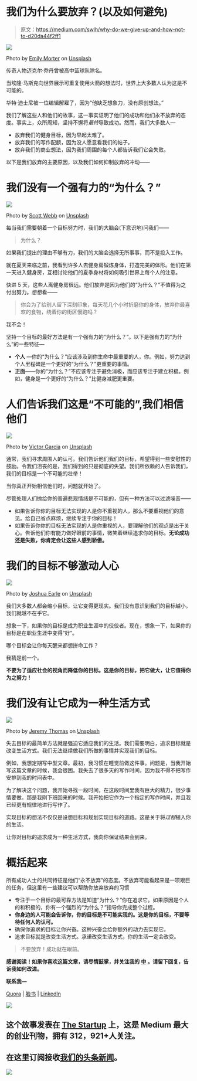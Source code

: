 # 我们为什么要放弃？(以及如何避免)

> 原文：<https://medium.com/swlh/why-do-we-give-up-and-how-not-to-d20da44f2ff1>

![](img/5f645cf0bb6c036bd1237be5b8b1e3cd.png)

Photo by [Emily Morter](https://unsplash.com/photos/8xAA0f9yQnE?utm_source=unsplash&utm_medium=referral&utm_content=creditCopyText) on [Unsplash](https://unsplash.com/search/photos/question-mark?utm_source=unsplash&utm_medium=referral&utm_content=creditCopyText)

传奇人物迈克尔·乔丹曾被高中篮球队除名。

当埃隆·马斯克向世界展示可重复使用火箭的想法时，世界上大多数人认为这是不可能的。

华特·迪士尼被一位编辑解雇了，因为“他缺乏想象力，没有原创想法。”

我们了解这些人和他们的故事，这一事实证明了他们的成功和他们永不放弃的态度。事实上，众所周知，坚持不懈将*最终*导致成功。然而，我们大多数人—

*   放弃我们的健身目标，因为早起太难了。
*   放弃我们的写作配额，因为没人愿意看我们的帖子。
*   放弃我们的商业想法，因为我们周围的每个人都告诉我们它会失败。

以下是我们放弃的主要原因，以及我们如何抑制放弃的冲动——

# 我们没有一个强有力的“为什么？”

![](img/64a4a796fb64b07ce789281781db640c.png)

Photo by [Scott Webb](https://unsplash.com/photos/Vn39uEkX00s?utm_source=unsplash&utm_medium=referral&utm_content=creditCopyText) on [Unsplash](https://unsplash.com/search/photos/strong?utm_source=unsplash&utm_medium=referral&utm_content=creditCopyText)

每当我们需要朝着一个目标努力时，我们的大脑会(下意识地)问我们——

> 为什么？

如果我们提出的理由不够有力，我们的大脑会选择无所事事，而不是投入工作。

就在夏天来临之前，我看到许多人去健身房锻炼身体，打造完美的体形。他们在第一天进入健身房，互相讨论他们的夏季身材将如何吸引世界上每个人的注意。

快进 5 天，这些人离健身房很远。他们放弃是因为他们的“为什么？”不值得为之付出努力。想想看——

> 你会为了给别人留下深刻印象，每天花几个小时折磨你的身体，放弃你最喜欢的食物，绕着你的街区慢跑吗？

我不会！

坚持一个目标的最好方法是有一个强有力的“为什么？”。以下是强有力的“为什么”的一些特征—

*   **个人** —你的“为什么？”应该涉及到你生命中最重要的人，你。例如，努力达到个人里程碑是一个更好的“为什么？”更重要的事情。
*   **正面**——你的“为什么？”不应该专注于避免消极，而应该专注于建立积极。例如，健身是一个更好的“为什么？”比健身减肥更重要。

# 人们告诉我们这是“不可能的”,我们相信他们

![](img/cb94f4f8053be2e50d3892cf7cafd714.png)

Photo by [Victor Garcia](https://unsplash.com/photos/QI3VFt5YOlg?utm_source=unsplash&utm_medium=referral&utm_content=creditCopyText) on [Unsplash](https://unsplash.com/search/photos/impossible?utm_source=unsplash&utm_medium=referral&utm_content=creditCopyText)

通常，我们寻求周围人的认可。我们告诉他们我们的目标，希望得到一些安慰性的鼓励。令我们沮丧的是，我们得到的只是彻底的失望。我们所依赖的人告诉我们，我们的目标是一个不可能的壮举！

当你真正开始相信他们时，问题就开始了。

尽管处理人们抛给你的普遍悲观情绪是不可能的，但有一种方法可以过滤噪音——

*   如果告诉你你的目标无法实现的人是你不重视的人，那么不要重视他们的意见。给自己省点麻烦，继续专注于你的目标！
*   如果告诉你你的目标无法实现的人是你重视的人，要理解他们的观点是出于关心。告诉他们你有能力做好眼前的事情，微笑着继续追求你的目标。**无论成功还是失败，你肯定会让这些人感到骄傲。**

# 我们的目标不够激动人心

![](img/76a2a596708fa471b93e1baec7c0e37a.png)

Photo by [Joshua Earle](https://unsplash.com/photos/s00F6-W_OQ8?utm_source=unsplash&utm_medium=referral&utm_content=creditCopyText) on [Unsplash](https://unsplash.com/search/photos/exciting?utm_source=unsplash&utm_medium=referral&utm_content=creditCopyText)

我们大多数人都会缩小目标，让它变得更现实。我们没有意识到我们的目标越小，我们就越不在乎它。

想象一下，如果你的目标是成为职业生涯中的佼佼者。现在，想象一下，如果你的目标是在职业生涯中变得“好”。

哪个目标会让你每天醒来都想拼命工作？

我猜是前一个。

**不要为了适应社会的视角而降低你的目标。这是你的目标，把它做大，让它值得你为之努力！**

# 我们没有让它成为一种生活方式

![](img/42302ba5fd4cd960fb886c4f47b52e41.png)

Photo by [Jeremy Thomas](https://unsplash.com/photos/FO7bKvgETgQ?utm_source=unsplash&utm_medium=referral&utm_content=creditCopyText) on [Unsplash](https://unsplash.com/search/photos/balance?utm_source=unsplash&utm_medium=referral&utm_content=creditCopyText)

失去目标的最简单方法就是强迫它适应我们的生活。我们需要明白，追求目标就是改变生活方式。我们无法继续做我们所做的事情并实现我们的目标。

例如，我想定期写中型文章。最初，我习惯在睡觉前做这件事。问题是，当我开始写这篇文章的时候，我会很困。我失去了很多天的写作时间，因为我不得不把写作安排到我的时间表中。

为了解决这个问题，我开始寻找一段时间，在这段时间里我有巨大的精力，很少事情要做。那是我刚下班回来的时候。我开始把它作为一个指定的写作时间，并且我已经更有规律地进行写作了。

实现目标的想法不仅仅是设想目标和规划实现目标的道路。这是关于将*过程*植入你的生活。

让你对目标的追求成为一种生活方式，我向你保证结果会到来。

# 概括起来

所有成功人士的共同特征是他们“永不放弃”的态度。不放弃可能看起来是一项艰巨的任务，但这里有一些建议可以帮助你放弃放弃的习惯

*   专注于一个目标的最可靠方法是知道“为什么？”你在追求它。如果原因是个人的和积极的，你有一个强烈的“为什么？”指导你完成整个过程。
*   **你身边的人可能会告诉你，你的目标是不可能实现的。这是你的目标，不要等待任何人的认可。**
*   确保你追求的目标让你兴奋。这种兴奋会给你额外的动力去实现它。
*   追求目标就是改变生活方式。承诺改变生活方式，你的生活一定会改变。

> 不要放弃！成功就在眼前。

**感谢阅读！如果你喜欢这篇文章，请尽情鼓掌，并关注我的** [**中**](/@BITSianIam) **。请留下回复，告诉我如何改进。**

**联系我—**

[Quora](https://www.quora.com/profile/Abhishek-Rathan-Athreya) | [脸书](https://www.facebook.com/abhishek.athreya) | [LinkedIn](https://www.linkedin.com/in/abhishek-r-athreya-69a64688/)

[![](img/308a8d84fb9b2fab43d66c117fcc4bb4.png)](https://medium.com/swlh)

## 这个故事发表在 [The Startup](https://medium.com/swlh) 上，这是 Medium 最大的创业刊物，拥有 312，921+人关注。

## 在这里订阅接收[我们的头条新闻](http://growthsupply.com/the-startup-newsletter/)。

[![](img/b0164736ea17a63403e660de5dedf91a.png)](https://medium.com/swlh)
